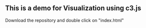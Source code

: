 ## This is a demo for Visualization using c3.js
Download the repository and double click on "index.html"